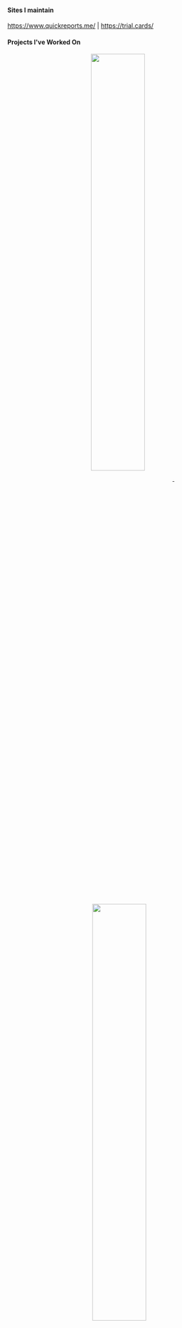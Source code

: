 #### Sites I maintain
https://www.quickreports.me/ | https://trial.cards/

#### Projects I've Worked On

<p align="center">
<a href="https://github.com/LaurierHawkHacks/Landing">
<img width='49%' align="center" src="https://github-readme-stats.vercel.app/api/pin/?username=LaurierHawkHacks&repo=Landing&border_color=7B68EE&bg_color=0D1117&title_color=C9D1D9&text_color=8B949E&icon_color=7B68EE" />
</a>
<span>&nbsp;</span>
<a href="https://github.com/LaurierCS/website">
<img width='49%' align="center" src="https://github-readme-stats.vercel.app/api/pin/?username=LaurierCS&repo=website&border_color=7B68EE&bg_color=0D1117&title_color=C9D1D9&text_color=8B949E&icon_color=7B68EE" />
</a>
</p>
<p align="center">
<a href="https://github.com/LaurierHawkHacks/dashboard">
<img width='49%' align="center" src="https://github-readme-stats.vercel.app/api/pin/?username=LaurierHawkHacks&repo=dashboard&border_color=7B68EE&bg_color=0D1117&title_color=C9D1D9&text_color=8B949E&icon_color=7B68EE" />
</a>
<span>&nbsp;</span>
<a href="https://github.com/ccubed-dev/new-discord-bot">
<img width='49%' align="center" src="https://github-readme-stats.vercel.app/api/pin/?username=ccubed-dev&repo=new-discord-bot&border_color=7B68EE&bg_color=0D1117&title_color=C9D1D9&text_color=8B949E&icon_color=7B68EE" />
</a>
</p>
